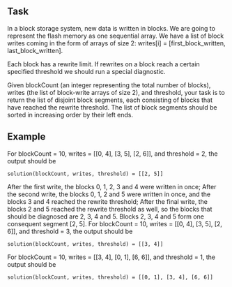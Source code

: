 ## Task

In a block storage system, new data is written in blocks. We are going to represent the flash memory as one sequential array. We have a list of block writes coming in the form of arrays of size 2: writes[i] = [first_block_written, last_block_written].

Each block has a rewrite limit. If rewrites on a block reach a certain specified threshold we should run a special diagnostic.

Given blockCount (an integer representing the total number of blocks), writes (the list of block-write arrays of size 2), and threshold, your task is to return the list of disjoint block segments, each consisting of blocks that have reached the rewrite threshold. The list of block segments should be sorted in increasing order by their left ends.

## Example

For blockCount = 10, writes = [[0, 4], [3, 5], [2, 6]], and threshold = 2, the output should be
```
solution(blockCount, writes, threshold) = [[2, 5]]
```
After the first write, the blocks 0, 1, 2, 3 and 4 were written in once;
After the second write, the blocks 0, 1, 2 and 5 were written in once, and the blocks 3 and 4 reached the rewrite threshold;
After the final write, the blocks 2 and 5 reached the rewrite threshold as well, so the blocks that should be diagnosed are 2, 3, 4 and 5.
Blocks 2, 3, 4 and 5 form one consequent segment [2, 5].
For blockCount = 10, writes = [[0, 4], [3, 5], [2, 6]], and threshold = 3, the output should be
```
solution(blockCount, writes, threshold) = [[3, 4]]
```
For blockCount = 10, writes = [[3, 4], [0, 1], [6, 6]], and threshold = 1, the output should be
```
solution(blockCount, writes, threshold) = [[0, 1], [3, 4], [6, 6]]
```